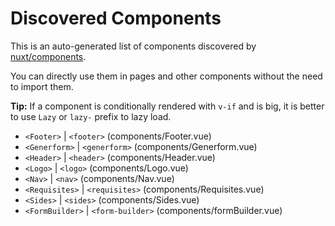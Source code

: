 # Discovered Components

This is an auto-generated list of components discovered by [nuxt/components](https://github.com/nuxt/components).

You can directly use them in pages and other components without the need to import them.

**Tip:** If a component is conditionally rendered with `v-if` and is big, it is better to use `Lazy` or `lazy-` prefix to lazy load.

- `<Footer>` | `<footer>` (components/Footer.vue)
- `<Generform>` | `<generform>` (components/Generform.vue)
- `<Header>` | `<header>` (components/Header.vue)
- `<Logo>` | `<logo>` (components/Logo.vue)
- `<Nav>` | `<nav>` (components/Nav.vue)
- `<Requisites>` | `<requisites>` (components/Requisites.vue)
- `<Sides>` | `<sides>` (components/Sides.vue)
- `<FormBuilder>` | `<form-builder>` (components/formBuilder.vue)
